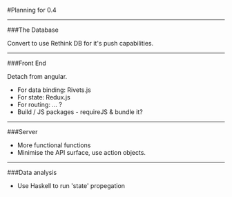 #Planning for 0.4

---

###The Database

Convert to use Rethink DB for it's push capabilities.

---

###Front End

Detach from angular. 
 
 - For data binding: Rivets.js
 - For state: Redux.js
 - For routing: ... ?
 - Build / JS packages - requireJS & bundle it?

---

###Server

 - More functional functions
 - Minimise the API surface, use action objects.

---

###Data analysis

 - Use Haskell to run 'state' propegation
